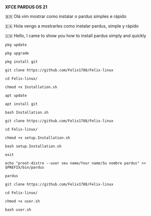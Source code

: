 **XFCE PARDUS OS 21**

🇧🇷 Olá vim mostrar como instalar o pardus simples e rápido

🇪🇦 Hola vengo a mostrarles como instalar pardus, simple y rápido

🇺🇲 Hello, I came to show you how to install pardus simply and quickly
```
pkg update
```

```
pkg upgrade
```

```
pkg install git
```

```
git clone https://github.com/Felix1788/Felix-linux
```

```
cd Felix-linux/
```

```
chmod +x Installation.sh
```
```
apt update
```
```
apt install git
```

```
bash Installation.sh
```

```
git clone https://github.com/Felix1788/Felix-linux
```

```
cd Felix-linux/
```

```
chmod +x setup.Installation.sh
```

```
bash setup.Installation.sh
```

```
exit
```

```
echo "proot-distro --user seu nome/Your name/Su nombre pardus" >> $PREFIX/bin/pardus
```

```
pardus
```

```
git clone https://github.com/Felix1788/Felix-linux
```

```
cd Felix-linux/
```

```
chmod +x user.sh
```

```
bash user.sh
